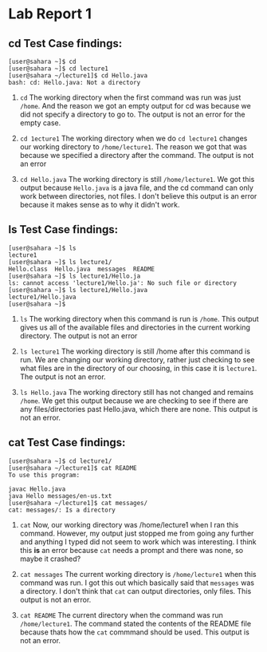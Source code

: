 # **Lab Report 1**

## cd Test Case findings:
```
[user@sahara ~]$ cd
[user@sahara ~]$ cd lecture1
[user@sahara ~/lecture1]$ cd Hello.java 
bash: cd: Hello.java: Not a directory
```
1. `cd` The working directory when the first command was run was just `/home`.
And the reason we got an empty output for cd was because we did not specify a directory to go to.
The output is not an error for the empty case.

2. `cd 1ecture1`
The working directory when we do `cd lecture1` changes our working directory to `/home/lecture1`.
The reason we got that was because we specified a directory after the command.
The output is not an error

3. `cd Hello.java`
The working directory is still `/home/lecture1`.
We got this output because `Hello.java` is a java file, and the cd command can only work between directories, not files.
I don't believe this output is an error because it makes sense as to why it didn't work.

## ls Test Case findings:
```
[user@sahara ~]$ ls
lecture1
[user@sahara ~]$ ls lecture1/
Hello.class  Hello.java  messages  README
[user@sahara ~]$ ls lecture1/Hello.ja
ls: cannot access 'lecture1/Hello.ja': No such file or directory
[user@sahara ~]$ ls lecture1/Hello.java 
lecture1/Hello.java
[user@sahara ~]$
```
1. `ls`
The working directory when this command is run is `/home`.
This output gives us all of the available files and directories in the current working directory.
The output is not an error

2. `ls lecture1`
The working directory is still /home after this command is run. 
We are changing our working directory, rather just checking to see what files are in the directory of our choosing,
in this case it is `lecture1`.
The output is not an error.

3. `ls Hello.java`
The working directory still has not changed and remains `/home`.
We get this output because we are checking to see if there are any files/directories past Hello.java, which there are none.
This output is not an error.

## cat Test Case findings:
```
[user@sahara ~]$ cd lecture1/
[user@sahara ~/lecture1]$ cat README 
To use this program:

javac Hello.java
java Hello messages/en-us.txt
[user@sahara ~/lecture1]$ cat messages/
cat: messages/: Is a directory
```
1. `cat`
Now, our working directory was /home/lecture1 when I ran this command.
However, my output just stopped me from going any further and anything I typed did not seem to work which was interesting.
I think this **is** an error because `cat` needs a prompt and there was none, so maybe it crashed?

2. `cat messages`
The current working directory is `/home/lecture1` when this command was run.
I got this out which basically said that `messages` was a directory. I don't think that `cat` can output directories, only files.
This output is not an error.

3. `cat README`
The current directory when the command was run `/home/lecture1`.
The command stated the contents of the README file because thats how the `cat` commmand should be used.
This output is not an error.
